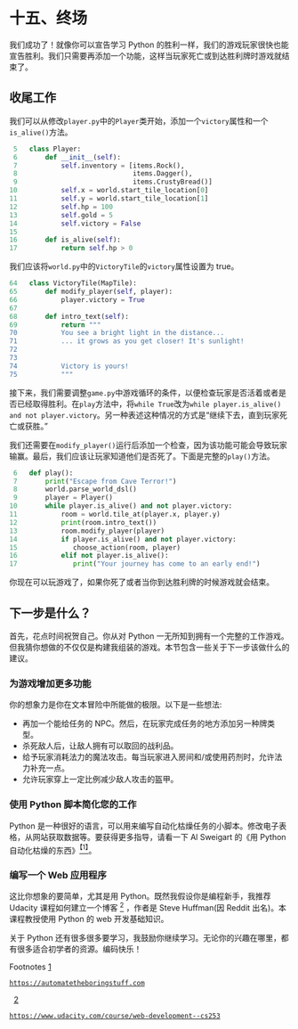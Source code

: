 # 十五、终场

我们成功了！就像你可以宣告学习 Python 的胜利一样，我们的游戏玩家很快也能宣告胜利。我们只需要再添加一个功能，这样当玩家死亡或到达胜利牌时游戏就结束了。

## 收尾工作

我们可以从修改`player.py`中的`Player`类开始，添加一个`victory`属性和一个`is_alive()`方法。

```py
 5   class Player:
 6       def __init__(self):
 7           self.inventory = [items.Rock(),
 8                             items.Dagger(),
 9                             items.CrustyBread()]
10           self.x = world.start_tile_location[0]
11           self.y = world.start_tile_location[1]
12           self.hp = 100
13           self.gold = 5
14           self.victory = False
15
16       def is_alive(self):
17           return self.hp > 0

```

我们应该将`world.py`中的`VictoryTile`的`victory`属性设置为 true。

```py
64   class VictoryTile(MapTile):
65       def modify_player(self, player):
66           player.victory = True
67
68       def intro_text(self):
69           return """
70           You see a bright light in the distance...
71           ... it grows as you get closer! It's sunlight!
72
73
74           Victory is yours!
75           """

```

接下来，我们需要调整`game.py`中游戏循环的条件，以便检查玩家是否活着或者是否已经取得胜利。在`play`方法中，将`while True`改为`while player.is_alive() and not player.victory`。另一种表述这种情况的方式是“继续下去，直到玩家死亡或获胜。”

我们还需要在`modify_player()`运行后添加一个检查，因为该功能可能会导致玩家输赢。最后，我们应该让玩家知道他们是否死了。下面是完整的`play()`方法。

```py
 6   def play():
 7       print("Escape from Cave Terror!")
 8       world.parse_world_dsl()
 9       player = Player()
10       while player.is_alive() and not player.victory:
11           room = world.tile_at(player.x, player.y)
12           print(room.intro_text())
13           room.modify_player(player)
14           if player.is_alive() and not player.victory:
15              choose_action(room, player)
16           elif not player.is_alive():
17              print("Your journey has come to an early end!")

```

你现在可以玩游戏了，如果你死了或者当你到达胜利牌的时候游戏就会结束。

## 下一步是什么？

首先，花点时间祝贺自己。你从对 Python 一无所知到拥有一个完整的工作游戏。但我猜你想做的不仅仅是构建我组装的游戏。本节包含一些关于下一步该做什么的建议。

### 为游戏增加更多功能

你的想象力是你在文本冒险中所能做的极限。以下是一些想法:

*   再加一个能给任务的 NPC。然后，在玩家完成任务的地方添加另一种牌类型。
*   杀死敌人后，让敌人拥有可以取回的战利品。
*   给予玩家消耗法力的魔法攻击。每当玩家进入房间和/或使用药剂时，允许法力补充一点。
*   允许玩家穿上一定比例减少敌人攻击的盔甲。

### 使用 Python 脚本简化您的工作

Python 是一种很好的语言，可以用来编写自动化枯燥任务的小脚本。修改电子表格，从网站获取数据等。要获得更多指导，请看一下 Al Sweigart 的《用 Python 自动化枯燥的东西》[<sup>【1】</sup>](#Fn1)。

### 编写一个 Web 应用程序

这比你想象的要简单，尤其是用 Python。既然我假设你是编程新手，我推荐 Udacity 课程如何建立一个博客 [<sup>2</sup>](#Fn2) ，作者是 Steve Huffman(因 Reddit 出名)。本课程教授使用 Python 的 web 开发基础知识。

关于 Python 还有很多很多要学习，我鼓励你继续学习。无论你的兴趣在哪里，都有很多适合初学者的资源。编码快乐！

Footnotes [1](#Fn1_source)

[`https://automatetheboringstuff.com`](https://automatetheboringstuff.com)

  [2](#Fn2_source)

[`https://www.udacity.com/course/web-development--cs253`](https://www.udacity.com/course/web-development--cs253)